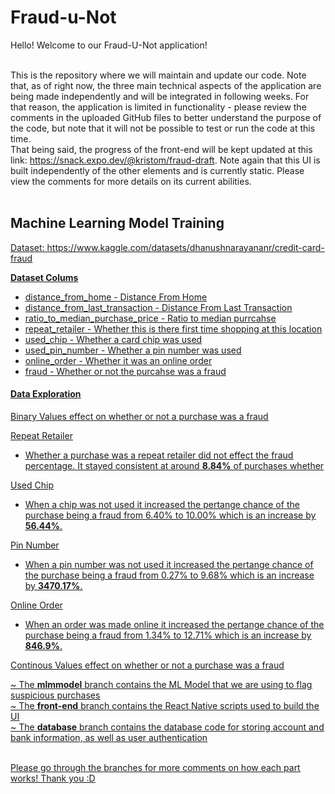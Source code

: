 # Fraud-u-Not

Hello! Welcome to our Fraud-U-Not application! <br /><br />

This is the repository where we will maintain and update our code. Note that, as of right now, the three main technical aspects of the application are being made independently and will be integrated in following weeks. For that reason, the application is limited in functionality - please review the comments in the uploaded GitHub files to better understand the purpose of the code, but note that it will not be possible to test or run the code at this time. <br />
That being said, the progress of the front-end will be kept updated at this link: https://snack.expo.dev/@kristom/fraud-draft. Note again that this UI is built independently of the other elements and is currently static. Please view the comments for more details on its current abilities. <br /><br />

## Machine Learning Model Training

<u>Dataset: https://www.kaggle.com/datasets/dhanushnarayananr/credit-card-fraud<u/> 

<b>Dataset Colums</b>
* distance_from_home - Distance From Home
* distance_from_last_transaction - Distance From Last Transaction
* ratio_to_median_purchase_price - Ratio to median purrcahse
* repeat_retailer - Whether this is there first time shopping at this location
* used_chip - Whether a card chip was used
* used_pin_number - Whether a pin number was used
* online_order - Whether it was an online order
* fraud - Whether or not the purcahse was a fraud

#### Data Exploration

<u>Binary Values effect on whether or not a purchase was a fraud<u/>

Repeat Retailer
* Whether a purchase was a repeat retailer did not effect the fraud percentage. It stayed consistent at around <b>8.84%</b> of purchases whether

Used Chip
* When a chip was not used it increased the pertange chance of the purchase being a fraud from 6.40% to 10.00% which is an increase by <b>56.44%</b>.

Pin Number
* When a pin number was not used it increased the pertange chance of the purchase being a fraud from 0.27% to 9.68% which is an increase by <b>3470.17%</b>.

Online Order
* When an order was made online it increased the pertange chance of the purchase being a fraud from 1.34% to 12.71% which is an increase by <b>846.9%</b>.


<u>Continous Values effect on whether or not a purchase was a fraud</u>




~ The <b>mlmmodel</b> branch contains the ML Model that we are using to flag suspicious purchases <br />
~ The <b>front-end</b> branch contains the React Native scripts used to build the UI <br />
~ The <b>database</b> branch contains the database code for storing account and bank information, as well as user authentication <br /><br />

Please go through the branches for more comments on how each part works! Thank you :D

